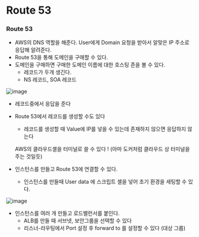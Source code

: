 # Route 53

### Route 53

- AWS의 DNS 역할을 해준다. User에게 Domain 요청을 받아서 알맞은 IP 주소로 응답해 알려준다.
- Route 53을 통해 도메인을 구매할 수 있다.
- 도메인을 구매하면 구매한 도메인 이름에 대한 호스팅 존을 볼 수 있다.
    - 레코드가 두개 생긴다.
    - NS 레코드, SOA 레코드
    
![image](https://user-images.githubusercontent.com/77326600/230551188-c3422404-4a38-4279-917e-7c8ecc850de2.png)

- 레코드중에서 응답을 준다
- Route 53에서 레코드를 생성할 수도 있다
    - 레코드를 생성할 때  Value에 IP를 넣을 수 있는데 존재하지 않으면 응답하지 않는다
    
    AWS의 클라우드셸을 터미널로 쓸 수 있다 ! (아마 도커처럼 클라우드 상 터미널을 주는 것일듯)
    
- 인스턴스를 만들고 Route 53에 연결할 수 있다.
    - 인스턴스를 만들때 User data 에 스크립트 셸을 넣어 초기 환경을 세팅할 수 있다.
    
![image](https://user-images.githubusercontent.com/77326600/230551240-2103a2a5-3d53-4439-92a5-96ce019e12ed.png)


- 인스턴스를 여러 개 만들고 로드밸런서를 붙인다.
    - ALB를 만들 때 서브넷, 보안그룹을 선택할 수 있다
    - 리스너-라우팅에서 Port 설정 후 forward to 를 설정할 수 있다 (대상 그룹)
